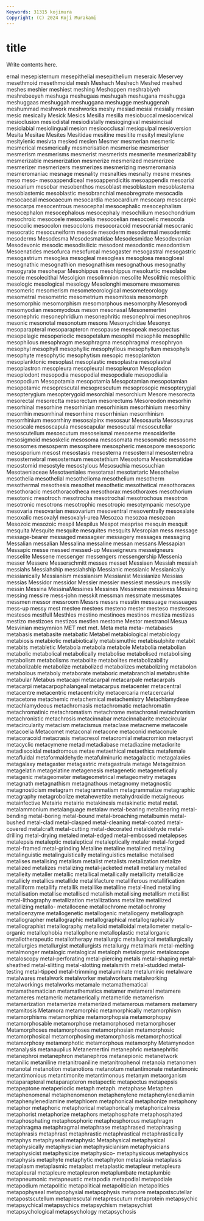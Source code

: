 ```yaml
---
Keywords: 31315 kojimura
Copyright: (C) 2024 Koji Murakami
---
```


# title

Write contents here.



ernal mesepisternum mesepithelial
mesepithelium meseraic Meservey mesethmoid mesethmoidal mesh Meshach Meshech Meshed meshed
meshes meshier meshiest meshing Meshoppen meshrabiyeh meshrebeeyeh meshuga meshugaas meshugah
meshugana meshugga meshuggaas meshuggah meshuggana meshugge meshuggenah meshummad meshwork meshworks
meshy mesiad mesial mesially mesian mesic mesically Mesick Mesics Mesilla
mesilla mesiobuccal mesiocervical mesioclusion mesiodistal mesiodistally mesiogingival mesioincisal mesiolabial mesiolingual
mesion mesioocclusal mesiopulpal mesioversion Mesita Mesitae Mesites Mesitidae mesitine mesitite
mesityl mesitylene mesitylenic mesivta mesked meslen Mesmer mesmerian mesmeric mesmerical
mesmerically mesmerisation mesmerise mesmeriser mesmerism mesmerisms mesmerist mesmerists mesmerite mesmerizability
mesmerizable mesmerization mesmerize mesmerized mesmerizee mesmerizer mesmerizers mesmerizes mesmerizing mesmeromania
mesmeromaniac mesnage mesnality mesnalties mesnalty mesne mesnes meso meso- mesoappendiceal
mesoappendicitis mesoappendix mesoarial mesoarium mesobar mesobenthos mesoblast mesoblastem mesoblastema mesoblastemic
mesoblastic mesobranchial mesobregmate mesocadia mesocaecal mesocaecum mesocardia mesocardium mesocarp mesocarpic
mesocarps mesocentrous mesocephal mesocephalic mesocephalism mesocephalon mesocephalous mesocephaly mesochilium mesochondrium
mesochroic mesocoele mesocoelia mesocoelian mesocoelic mesocola mesocolic mesocolon mesocolons mesocoracoid
mesocranial mesocranic mesocratic mesocuneiform mesode mesoderm mesodermal mesodermic mesoderms Mesodesma
Mesodesmatidae Mesodesmidae Mesodevonian Mesodevonic mesodic mesodisilicic mesodont mesodontic mesodontism Mesoenatides
mesofurca mesofurcal mesogaster mesogastral mesogastric mesogastrium mesoglea mesogleal mesogleas mesogloea
mesogloeal mesognathic mesognathion mesognathism mesognathous mesognathy mesogyrate mesohepar Mesohippus mesohippus
mesokurtic mesolabe mesole mesolecithal Mesolgion mesolimnion mesolite Mesolithic mesolithic mesologic
mesological mesology Mesolonghi mesomere mesomeres mesomeric mesomerism mesometeorological mesometeorology mesometral
mesometric mesometrium mesomitosis mesomorph mesomorphic mesomorphism mesomorphous mesomorphy Mesomyodi mesomyodian
mesomyodous meson mesonasal Mesonemertini mesonephric mesonephridium mesonephritic mesonephroi mesonephros mesonic
mesonotal mesonotum mesons Mesonychidae Mesonyx mesoparapteral mesoparapteron mesopause mesopeak mesopectus
mesopelagic mesoperiodic mesopetalum mesophil mesophile mesophilic mesophilous mesophragm mesophragma mesophragmal
mesophryon mesophyl mesophyll mesophyllic mesophyllous mesophyllum mesophyls mesophyte mesophytic mesophytism
mesopic mesoplankton mesoplanktonic mesoplast mesoplastic mesoplastra mesoplastral mesoplastron mesopleura mesopleural
mesopleuron Mesoplodon mesoplodont mesopodia mesopodial mesopodiale mesopodialia mesopodium Mesopotamia mesopotamia
Mesopotamian mesopotamian mesopotamic mesoprescutal mesoprescutum mesoprosopic mesopterygial mesopterygium mesopterygoid mesorchial
mesorchium Mesore mesorecta mesorectal mesorectta mesorectum mesorectums Mesoreodon mesorhin mesorhinal
mesorhine mesorhinian mesorhinism mesorhinium mesorhiny mesorrhin mesorrhinal mesorrhine mesorrhinian mesorrhinism
mesorrhinium mesorrhiny mesosalpinx mesosaur Mesosauria Mesosaurus mesoscale mesoscapula mesoscapular mesoscutal
mesoscutellar mesoscutellum mesoscutum mesoseismal mesoseme mesosiderite mesosigmoid mesoskelic mesosoma mesosomata
mesosomatic mesosome mesosomes mesosperm mesosphere mesospheric mesospore mesosporic mesosporium mesost
mesostasis mesosterna mesosternal mesosternebra mesosternebral mesosternum mesostethium Mesostoma Mesostomatidae mesostomid
mesostyle mesostylous Mesosuchia mesosuchian Mesotaeniaceae Mesotaeniales mesotarsal mesotartaric Mesothelae mesothelia
mesothelial mesothelioma mesothelium mesotherm mesothermal mesothesis mesothet mesothetic mesothetical mesothoraces
mesothoracic mesothoracotheca mesothorax mesothoraxes mesothorium mesotonic mesotroch mesotrocha mesotrochal mesotrochous
mesotron mesotronic mesotrons mesotrophic mesotropic mesotympanic mesotype mesovaria mesovarian mesovarium
mesoventral mesoventrally mesoxalate mesoxalic mesoxalyl mesoxalyl-urea Mesozoa mesozoa mesozoan Mesozoic
mesozoic mespil Mespilus Mespot mesprise mesquin mesquit mesquita Mesquite mesquite
mesquites mesquits Mesropian mess message message-bearer messaged messageer messagery messages
messaging Messalian messalian Messalina messaline messan messans Messapian Messapic messe
messed messed-up Messeigneurs messeigneurs messelite Messene messenger messengers messengership Messenia
messer Messere Messerschmitt messes messet Messiaen Messiah messiah messiahs Messiahship
messiahship Messianic messianic Messianically messianically Messianism messianism Messianist Messianize Messias
messias Messidor messidor Messier messier messiest messieurs messily messin Messina
MessinaMessines Messines Messinese messiness Messing messing messire mess-john messkit messman
messmate messmates messmen messor messroom Messrs messrs messtin messuage messuages
mess-up messy mest mestee mestees mesteno mester mesteso mestesoes mestesos
mestfull Mesthles mestino mestinoes mestinos mestiza mestizas mestizo mestizoes mestizos
mestlen mestome Mestor mestranol Mesua Mesvinian mesymnion MET met met.
Meta meta meta- metabases metabasis metabasite metabatic Metabel metabiological metabiology
metabiosis metabiotic metabiotically metabismuthic metabisulphite metabit metabits metabletic Metabola metabola
metabole Metabolia metabolian metabolic metabolical metabolically metabolise metabolised metabolising metabolism
metabolisms metabolite metabolites metabolizability metabolizable metabolize metabolized metabolizes metabolizing metabolon
metabolous metaboly metaborate metaboric metabranchial metabrushite metabular Metabus metacapi metacarpal
metacarpale metacarpals metacarpi metacarpophalangeal metacarpus metacenter metacentral metacentre metacentric metacentricity
metacercaria metacercarial metacetone metachemic metachemical metachemistry Metachlamydeae metachlamydeous metachromasis metachromatic
metachromatin metachromatinic metachromatism metachrome metachronal metachronism metachronistic metachrosis metacinnabar metacinnabarite
metacircular metacircularity metacism metacismus metaclase metacneme metacoele metacoelia Metacomet metaconal
metacone metaconid metaconule metacoracoid metacrasis metacresol metacromial metacromion metacryst metacyclic
metacymene metad metadiabase metadiazine metadiorite metadiscoidal metadromous metae metaethical metaethics
metafemale metafluidal metaformaldehyde metafulminuric metagalactic metagalaxies metagalaxy metagaster metagastric metagastrula
metage Metageitnion metagelatin metagelatine metagenesis metagenetic metagenetically metagenic metageometer metageometrical
metageometry metages metagnath metagnathism metagnathous metagnomy metagnostic metagnosticism metagram metagrammatism
metagrammatize metagraphic metagraphy metagrobolize metahewettite metahydroxide metaigneous metainfective Metairie metairie
metakinesis metakinetic metal metal. metalammonium metalanguage metalaw metal-bearing metalbearing metal-bending
metal-boring metal-bound metal-broaching metalbumin metal-bushed metal-clad metal-clasped metal-cleaning metal-coated metal-covered
metalcraft metal-cutting metal-decorated metaldehyde metal-drilling metal-drying metaled metal-edged metal-embossed metalepses
metalepsis metaleptic metaleptical metaleptically metaler metal-forged metal-framed metal-grinding Metaline metaline
metalined metaling metalinguistic metalinguistically metalinguistics metalise metalised metalises metalising metalism
metalist metalists metalization metalize metalized metalizes metalizing metal-jacketed metall metallary
metalled metalleity metaller metallic metallical metallically metallicity metallicize metallicly metallics
metallide metallifacture metalliferous metallification metalliform metallify metallik metallike metalline metal-lined
metalling metallisation metallise metallised metallish metallising metallism metallist metal-lithography metallization
metallizations metallize metallized metallizing metallo- metallocene metallochrome metallochromy metalloenzyme metallogenetic
metallogenic metallogeny metallograph metallographer metallographic metallographical metallographically metallographist metallography metalloid
metalloidal metallometer metallo-organic metallophobia metallophone metalloplastic metallorganic metallotherapeutic metallotherapy metallurgic
metallurgical metallurgically metallurgies metallurgist metallurgists metallurgy metalmark metal-melting metalmonger metalogic
metalogical metaloph metalorganic metaloscope metaloscopy metal-perforating metal-piercing metals metal-shaping metal-sheathed
metal-slitting metal-slotting metalsmith metal-studded metal-testing metal-tipped metal-trimming metaluminate metaluminic metalware
metalwares metalwork metalworker metalworkers metalworking metalworkings metalworks metamale metamathematical metamathematician
metamathematics metamer metameral metamere metameres metameric metamerically metameride metamerism metamerization
metamerize metamerized metamerous metamers metamery metamitosis Metamora metamorphic metamorphically metamorphism
metamorphisms metamorphize metamorphopsia metamorphopsy metamorphosable metamorphose metamorphosed metamorphoser Metamorphoses metamorphoses
metamorphosian metamorphosic metamorphosical metamorphosing metamorphosis metamorphostical metamorphosy metamorphotic metamorphous metamorphy
Metamynodon metanalysis metanauplius Metanemertini metanephric metanephritic metanephroi metanephron metanephros metanepionic
metanetwork metanilic metaniline metanitroaniline metanitrophenol metanoia metanomen metanotal metanotion metanotions
metanotum metantimonate metantimonic metantimonious metantimonite metantimonous metanym metaorganism metaparapteral metaparapteron
metapectic metapectus metapepsis metapeptone metaperiodic metaph metaph. metaphase Metaphen metaphenomenal
metaphenomenon metaphenylene metaphenylenediamin metaphenylenediamine metaphloem metaphonical metaphonize metaphony metaphor metaphoric
metaphorical metaphorically metaphoricalness metaphorist metaphorize metaphors metaphosphate metaphosphated metaphosphating metaphosphoric
metaphosphorous metaphragm metaphragma metaphragmal metaphrase metaphrased metaphrasing metaphrasis metaphrast metaphrastic
metaphrastical metaphrastically metaphys metaphyseal metaphysic Metaphysical metaphysical metaphysically metaphysician metaphysicianism
metaphysicians metaphysicist metaphysicize metaphysico- metaphysicous metaphysics metaphysis metaphyte metaphytic metaphyton
metaplasia metaplasis metaplasm metaplasmic metaplast metaplastic metapleur metapleura metapleural metapleure
metapleuron metaplumbate metaplumbic metapneumonic metapneustic metapodia metapodial metapodiale metapodium metapolitic
metapolitical metapolitician metapolitics metapophyseal metapophysial metapophysis metapore metapostscutellar metapostscutellum metaprescutal
metaprescutum metaprotein metapsychic metapsychical metapsychics metapsychism metapsychist metapsychological metapsychology metapsychosis
